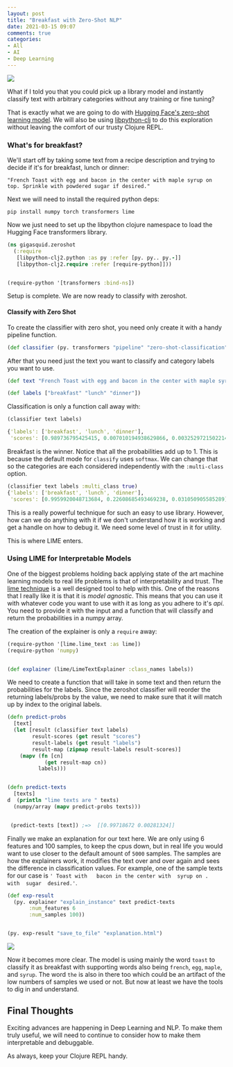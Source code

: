 ```yaml
---
layout: post
title: "Breakfast with Zero-Shot NLP"
date: 2021-03-15 09:07
comments: true
categories:
- All
- AI
- Deep Learning
---
```


![](https://i.imgflip.com/51ror1.jpg)

What if I told you that you could pick up a library model and instantly classify text with arbitrary categories without any training or fine tuning?

That is exactly what we are going to do with [Hugging Face's zero-shot learning model](https://joeddav.github.io/blog/2020/05/29/ZSL.html). We will also be using [libpython-clj](https://github.com/clj-python/libpython-clj) to do this exploration without leaving the comfort of our trusty Clojure REPL.

### What's for breakfast?

We'll start off by taking some text from a recipe description and trying to decide if it's for breakfast, lunch or dinner:

`"French Toast with egg and bacon in the center with maple syrup on top. Sprinkle with powdered sugar if desired."`

Next we will need to install the required python deps:

`pip install numpy torch transformers lime`

Now we just need to set up the libpython clojure namespace to load the Hugging Face transformers library.

```clojure
(ns gigasquid.zeroshot
  (:require
   [libpython-clj2.python :as py :refer [py. py.. py.-]]
   [libpython-clj2.require :refer [require-python]]))


(require-python '[transformers :bind-ns])
```

Setup is complete. We are now ready to classify with zeroshot.

#### Classify with Zero Shot

To create the classifier with zero shot, you need only create it with a handy pipeline function.

```clojure
(def classifier (py. transformers "pipeline" "zero-shot-classification"))
```

After that you need just the text you want to classify and category labels you want to use.

```clojure
(def text "French Toast with egg and bacon in the center with maple syrup on top. Sprinkle with powdered sugar if desired.")

(def labels ["breakfast" "lunch" "dinner"])
```

Classification is only a function call away with:

```clojure
(classifier text labels)

{'labels': ['breakfast', 'lunch', 'dinner'],
 'scores': [0.989736795425415, 0.007010194938629866, 0.003252972150221467]}
```

Breakfast is the winner. Notice that all the  probabilities add up to 1. This is because the default mode for `classify` uses `softmax`. We can change that so the categories are each considered independently with the `:multi-class` option.

```clojure
(classifier text labels :multi_class true)
{'labels': ['breakfast', 'lunch', 'dinner'],
 'scores': [0.9959920048713684, 0.22608685493469238, 0.031050905585289]}
```


This is a really powerful technique for such an easy to use library. However, how can we do anything with it if we don't understand how it is working and get a handle on how to debug it. We need some level of trust in it for utility.

This is where LIME enters.

### Using LIME for Interpretable Models

One of the biggest problems holding back applying state of the art machine learning models to real life problems is that of interpretability and trust. The [lime technique](https://github.com/marcotcr/lime) is a well designed tool to help with this. One of the reasons that I really like it is that it is _model agnostic_. This means that you can use it with whatever code you want to use with it as long as you adhere to it's _api_. You need to provide it with the input and a function that will classify and return the probabilities in a numpy array.

The creation of the explainer is only a `require` away:

```clojure
(require-python '[lime.lime_text :as lime])
(require-python 'numpy)


(def explainer (lime/LimeTextExplainer :class_names labels))
```

We need to create a function that will take in some text and then return the probabilities  for the labels. Since the zeroshot classifier will reorder the returning labels/probs by the value, we need to make sure that it will match up by index to the original labels.

```clojure
(defn predict-probs
  [text]
  (let [result (classifier text labels)
        result-scores (get result "scores")
        result-labels (get result "labels")
        result-map (zipmap result-labels result-scores)]
    (mapv (fn [cn]
            (get result-map cn))
          labels)))


(defn predict-texts
  [texts]
d  (println "lime texts are " texts)
  (numpy/array (mapv predict-probs texts)))


 (predict-texts [text]) ;=>  [[0.99718672 0.00281324]]
```

Finally we make an explanation for our text here. We are only using 6 features and 100 samples, to keep the cpus down, but in real life you would want to use closer to the default amount of `5000` samples. The samples are how the explainers work, it modifies the text over and over again and sees the difference in classification values. For example, one of the sample texts for our case is `' Toast with   bacon in the center with  syrup on .  with  sugar  desired.'`.


```clojure
(def exp-result
  (py. explainer "explain_instance" text predict-texts
       :num_features 6
       :num_samples 100))


(py. exp-result "save_to_file" "explanation.html")
```

![](https://live.staticflickr.com/65535/51039510876_e547177bb2_h.jpg)


Now it becomes more clear. The model is using mainly the word `toast` to classify it as breakfast with supporting words also being `french`, `egg`, `maple`, and `syrup`. The word `the` is also in there too which could be an artifact of the low numbers of samples we used or not. But now at least we have the tools to dig in and understand.

## Final Thoughts

Exciting advances are happening in Deep Learning and NLP. To make them truly useful,  we will need to continue to consider how to make them interpretable and debuggable.

As always, keep your Clojure REPL handy.

